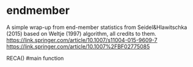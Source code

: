 # endmember
A simple wrap-up from end-member statistics from Seidel&amp;Hlawitschka (2015) based on Weltje (1997) algorithm, all credits to them.
https://link.springer.com/article/10.1007/s11004-015-9609-7
https://link.springer.com/article/10.1007%2FBF02775085


RECA() #main function
